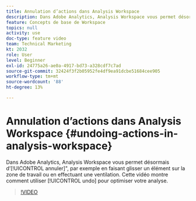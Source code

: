 ```yaml
---
title: Annulation d’actions dans Analysis Workspace
description: Dans Adobe Analytics, Analysis Workspace vous permet désormais d’annuler des actions, par exemple de faire glisser un élément sur la zone de travail ou d’effectuer une ventilation. Cette vidéo montre comment utiliser l’annulation pour optimiser votre analyse.
feature: Concepts de base de Workspace
topics: null
activity: use
doc-type: feature video
team: Technical Marketing
kt: 2032
role: User
level: Beginner
exl-id: 24775a26-ae0a-4917-bd73-a328cdf7c7ad
source-git-commit: 32424f3f2b05952fe4df9ea91dcbe51684cee905
workflow-type: tm+mt
source-wordcount: '88'
ht-degree: 13%

---
```


# Annulation d’actions dans Analysis Workspace {#undoing-actions-in-analysis-workspace}

Dans Adobe Analytics, Analysis Workspace vous permet désormais d’[!UICONTROL annuler]&quot;, par exemple en faisant glisser un élément sur la zone de travail ou en effectuant une ventilation. Cette vidéo montre comment utiliser [!UICONTROL undo] pour optimiser votre analyse.

>[!VIDEO](https://video.tv.adobe.com/v/23983/?quality=12)

